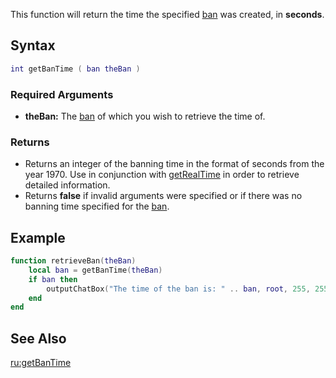 This function will return the time the specified [ban](/ban.md "wikilink") was created, in **seconds**.

Syntax
------

``` lua
int getBanTime ( ban theBan )
```

### Required Arguments

-   **theBan:** The [ban](/ban.md "wikilink") of which you wish to retrieve the time of.

### Returns

-   Returns an integer of the banning time in the format of seconds from the year 1970. Use in conjunction with [getRealTime](/getRealTime.md "wikilink") in order to retrieve detailed information.
-   Returns **false** if invalid arguments were specified or if there was no banning time specified for the [ban](/ban.md "wikilink").

Example
-------

``` lua
function retrieveBan(theBan)
    local ban = getBanTime(theBan)
    if ban then
        outputChatBox("The time of the ban is: " .. ban, root, 255, 255, 255, false)
    end
end
```

See Also
--------

[ru:getBanTime](/ru:getBanTime.md "wikilink")
